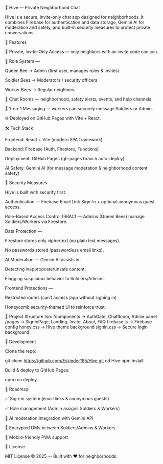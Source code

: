 🐝 Hive — Private Neighborhood Chat

Hive is a secure, invite-only chat app designed for neighborhoods.
It combines Firebase for authentication and data storage, Gemini AI for moderation and safety, and built-in security measures to protect private conversations.

🚀 Features

🔐 Private, Invite-Only Access — only neighbors with an invite code can join.

👑 Role System —

Queen Bee → Admin (first user, manages roles & invites)

Soldier Bees → Moderators / security officers

Worker Bees → Regular neighbors

💬 Chat Rooms — neighborhood, safety alerts, events, and help channels.

📩 1-on-1 Messaging — workers can securely message Soldiers or Admin.

🌐 Deployed on GitHub Pages with Vite + React.

🛠 Tech Stack

Frontend: React + Vite (modern SPA framework)

Backend: Firebase (Auth, Firestore, Functions)

Deployment: GitHub Pages (gh-pages branch auto-deploy)

AI Safety: Gemini AI (for message moderation & neighborhood content safety)

🔑 Security Measures

Hive is built with security first:

Authentication — Firebase Email Link Sign-In + optional anonymous guest access.

Role-Based Access Control (RBAC) — Admins (Queen Bees) manage Soldiers/Workers via Firestore.

Data Protection —

Firestore stores only ciphertext (no plain text messages).

No passwords stored (passwordless email links).

AI Moderation — Gemini AI assists in:

Detecting inappropriate/unsafe content.

Flagging suspicious behavior to Soldiers/Admins.

Frontend Protections —

Restricted routes (can’t access /app without signing in).

Honeycomb security-themed UI to reinforce trust.

📂 Project Structure
/src
  /components   → AuthGate, ChatRoom, Admin panel
  /pages        → SignInPage, Landing, Invite, About, FAQ
  firebase.js   → Firebase config
  honey.css     → Hive theme background
  signin.css    → Secure login background

🔧 Development

Clone the repo:

git clone https://github.com/Eskinder185/Hive.git
cd Hive
npm install





Build & deploy to GitHub Pages:

npm run deploy

🌟 Roadmap

✅ Sign-in system (email links & anonymous guests)

✅ Role management (Admin assigns Soldiers & Workers)

🚧 AI moderation integration with Gemini API

🚧 Encrypted DMs between Soldiers/Admins & Workers

🚧 Mobile-friendly PWA support

📜 License

MIT License © 2025 — Built with ❤️ for neighborhoods.
